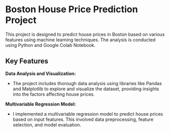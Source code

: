 # Boston House Price Prediction Project
This project is designed to predict house prices in Boston based on various features using machine learning techniques. The analysis is conducted using Python and Google Colab Notebook.

## Key Features
**Data Analysis and Visualization:**
  - The project includes thorough data analysis using libraries like Pandas and Matplotlib to explore and visualize the dataset, providing insights into the factors affecting house prices.

**Multivariable Regression Model:**
  - I implemented a multivariable regression model to predict house prices based on input features. This involved data preprocessing, feature selection, and model evaluation.
